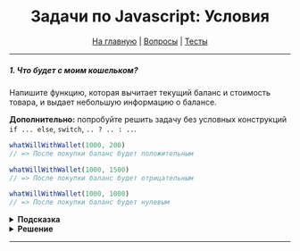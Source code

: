 <div align="center">

<h1>Задачи по Javascript: Условия</h1>

<a href="https://github.com/dollaween/javascript-tasks">На главную</a> | <a href="https://github.com/dollaween/javascript-questions">Вопросы</a> | <a href="https://github.com/dollaween/javascript-tests">Тесты</a>

</div>

---

##### 1. Что будет с моим кошельком?

Напишите функцию, которая вычитает текущий баланс и стоимость товара, и выдает небольшую информацию о балансе.

**Дополнительно:** попробуйте решить задачу без условных конструкций `if ... else`, `switch`, `.. ? .. : ..`.

```javascript
whatWillWithWallet(1000, 200)
// => После покупки баланс будет положительным

whatWillWithWallet(1000, 1500)
// => После покупки баланс будет отрицательным

whatWillWithWallet(1000, 1000)
// => После покупки баланс будет нулевым
```

<details><summary><b>Подсказка</b></summary>
<p>

Попробуйте создать массив с вариантами и использовать `Math.sign`.

</p>
</details>

<details><summary><b>Решение</b></summary>
<p>

```javascript
function whatWillWithWallet(balance, cost) {
  const options = ['отрицательным', 'нулевым', 'положительным']
  const text = options[Math.sign(balance - cost) + 1]
  return `После покупки баланс будет ${text}`
}
```

</p>
</details>

---
